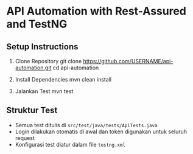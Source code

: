 # API Automation with Rest-Assured and TestNG

## Setup Instructions

1. Clone Repository
git clone https://github.com/USERNAME/api-automation.git
cd api-automation

2. Install Dependencies
mvn clean install

3. Jalankan Test
mvn test

## Struktur Test
- Semua test ditulis di `src/test/java/tests/ApiTests.java`
- Login dilakukan otomatis di awal dan token digunakan untuk seluruh request
- Konfigurasi test diatur dalam file `testng.xml`